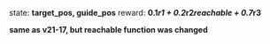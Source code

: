 state: **target_pos, guide_pos**
reward: **0.1*r1 + 0.2*r2*reachable + 0.7*r3**

**same as v21-17, but reachable function was changed**